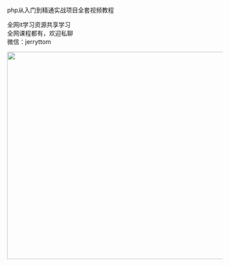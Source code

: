 php从入门到精通实战项目全套视频教程

全网it学习资源共享学习<br>全网课程都有，欢迎私聊<br>微信：jerryttom<br>

<img decoding="async" class="alignnone size-full wp-image-43408" src="https://img.52fun.com/uploads/2021/08/1628773968-878fdb89bfdda8a.png" alt="" width="700" height="484">
